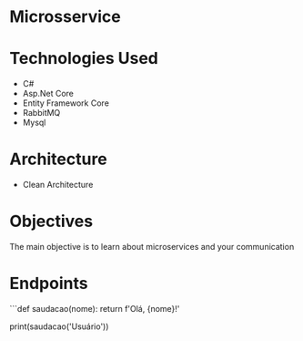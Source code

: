 # Microsservice
 
<h1>Technologies Used</h1>
<ul>
 <li>C#</li>
 <li>Asp.Net Core</li>
 <li>Entity Framework Core</li>
 <li>RabbitMQ</li>
 <li>Mysql</li>
</ul>
<h1>Architecture</h1>
<ul>
 <li>Clean Architecture</li>
</ul>
<h1>Objectives</h1>
<p>The main objective is to learn about microservices and your communication</p>
<h1>Endpoints</h1>
```def saudacao(nome):
    return f'Olá, {nome}!'

print(saudacao('Usuário'))
```

